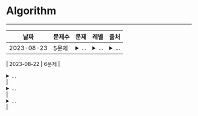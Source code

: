 # Algorithm
***
| 날짜 | 문제수 | 문제 | 레벨 | 출처 |
|---|---|---|---|---|
| 2023-08-23 | 5문제 |<details><summary>...</summary>[자릿수 더하기](https://github.com/LeeJJ07/Algorithm/blob/main/%ED%94%84%EB%A1%9C%EA%B7%B8%EB%9E%98%EB%A8%B8%EC%8A%A4/lv1/12931.%E2%80%85%EC%9E%90%EB%A6%BF%EC%88%98%E2%80%85%EB%8D%94%ED%95%98%EA%B8%B0/%EC%9E%90%EB%A6%BF%EC%88%98%E2%80%85%EB%8D%94%ED%95%98%EA%B8%B0.java)<br/>[약수의 합](https://github.com/LeeJJ07/Algorithm/blob/main/%ED%94%84%EB%A1%9C%EA%B7%B8%EB%9E%98%EB%A8%B8%EC%8A%A4/lv1/12928.%E2%80%85%EC%95%BD%EC%88%98%EC%9D%98%E2%80%85%ED%95%A9/%EC%95%BD%EC%88%98%EC%9D%98%E2%80%85%ED%95%A9.java)<br/>[나머지가 1이 되는 수 찾기]()<br/>[짝지어 제거하기](https://github.com/LeeJJ07/Algorithm/blob/main/%ED%94%84%EB%A1%9C%EA%B7%B8%EB%9E%98%EB%A8%B8%EC%8A%A4/lv2/12973.%E2%80%85%EC%A7%9D%EC%A7%80%EC%96%B4%E2%80%85%EC%A0%9C%EA%B1%B0%ED%95%98%EA%B8%B0/%EC%A7%9D%EC%A7%80%EC%96%B4%E2%80%85%EC%A0%9C%EA%B1%B0%ED%95%98%EA%B8%B0.java)<br/>[피보나치 수](https://github.com/LeeJJ07/Algorithm/blob/main/%ED%94%84%EB%A1%9C%EA%B7%B8%EB%9E%98%EB%A8%B8%EC%8A%A4/lv2/12945.%E2%80%85%ED%94%BC%EB%B3%B4%EB%82%98%EC%B9%98%E2%80%85%EC%88%98/%ED%94%BC%EB%B3%B4%EB%82%98%EC%B9%98%E2%80%85%EC%88%98.java)</details>|<details><summary>...</summary>lv1<br/>lv1<br/>lv1<br/>lv2<br/>lv2</details>|<details><summary>...</summary>[프로그래머스](https://school.programmers.co.kr/learn/courses/30/lessons/12931)<br/>[프로그래머스](https://school.programmers.co.kr/learn/courses/30/lessons/12928)<br/>[프로그래머스](https://school.programmers.co.kr/learn/courses/30/lessons/87389)<br/>[프로그래머스](https://school.programmers.co.kr/learn/courses/30/lessons/12973)<br/>[프로그래머스](https://school.programmers.co.kr/learn/courses/30/lessons/12945)</details>|

| 2023-08-22 | 6문제 |<details><summary>...</summary>[짝수의 합](https://github.com/LeeJJ07/Algorithm/blob/main/%ED%94%84%EB%A1%9C%EA%B7%B8%EB%9E%98%EB%A8%B8%EC%8A%A4/lv0/120831.%E2%80%85%EC%A7%9D%EC%88%98%EC%9D%98%E2%80%85%ED%95%A9/%EC%A7%9D%EC%88%98%EC%9D%98%E2%80%85%ED%95%A9.java)<br/>[같은 숫자는 싫어](https://github.com/LeeJJ07/Algorithm/blob/main/%ED%94%84%EB%A1%9C%EA%B7%B8%EB%9E%98%EB%A8%B8%EC%8A%A4/lv1/12906.%E2%80%85%EA%B0%99%EC%9D%80%E2%80%85%EC%88%AB%EC%9E%90%EB%8A%94%E2%80%85%EC%8B%AB%EC%96%B4/%EA%B0%99%EC%9D%80%E2%80%85%EC%88%AB%EC%9E%90%EB%8A%94%E2%80%85%EC%8B%AB%EC%96%B4.java)<br/>[체육복](https://github.com/LeeJJ07/Algorithm/blob/main/%ED%94%84%EB%A1%9C%EA%B7%B8%EB%9E%98%EB%A8%B8%EC%8A%A4/lv1/42862.%E2%80%85%EC%B2%B4%EC%9C%A1%EB%B3%B5/%EC%B2%B4%EC%9C%A1%EB%B3%B5.java)<br/>[짝수와 홀수](https://github.com/LeeJJ07/Algorithm/blob/main/%ED%94%84%EB%A1%9C%EA%B7%B8%EB%9E%98%EB%A8%B8%EC%8A%A4/lv1/12937.%E2%80%85%EC%A7%9D%EC%88%98%EC%99%80%E2%80%85%ED%99%80%EC%88%98/%EC%A7%9D%EC%88%98%EC%99%80%E2%80%85%ED%99%80%EC%88%98.java)<br/>[당구 연습](https://github.com/LeeJJ07/Algorithm/blob/main/%ED%94%84%EB%A1%9C%EA%B7%B8%EB%9E%98%EB%A8%B8%EC%8A%A4/lv2/169198.%E2%80%85%EB%8B%B9%EA%B5%AC%E2%80%85%EC%97%B0%EC%8A%B5/%EB%8B%B9%EA%B5%AC%E2%80%85%EC%97%B0%EC%8A%B5.java)<br/>[다음 큰 숫자](https://github.com/LeeJJ07/Algorithm/blob/main/%ED%94%84%EB%A1%9C%EA%B7%B8%EB%9E%98%EB%A8%B8%EC%8A%A4/lv2/12911.%E2%80%85%EB%8B%A4%EC%9D%8C%E2%80%85%ED%81%B0%E2%80%85%EC%88%AB%EC%9E%90/%EB%8B%A4%EC%9D%8C%E2%80%85%ED%81%B0%E2%80%85%EC%88%AB%EC%9E%90.java)</details>|<details><summary>...</summary>lv0<br/>lv1<br/>lv1<br/>lv1<br/>lv2<br/>lv2</details>|<details><summary>...</summary>[프로그래머스](https://school.programmers.co.kr/learn/courses/30/lessons/120831)<br/>[프로그래머스](https://school.programmers.co.kr/learn/courses/30/lessons/12906)<br/>[프로그래머스](https://school.programmers.co.kr/learn/courses/30/lessons/42862)<br/>[프로그래머스](https://school.programmers.co.kr/learn/courses/30/lessons/12937)<br/>[프로그래머스](https://school.programmers.co.kr/learn/courses/30/lessons/169198)<br/>[프로그래머스](https://school.programmers.co.kr/learn/courses/30/lessons/12911)</details>|





